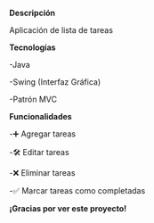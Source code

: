   **Descripción**

Aplicación de lista de tareas

  **Tecnologías**

-Java 

-Swing (Interfaz Gráfica)

-Patrón MVC

  **Funcionalidades**

-➕ Agregar tareas

-🛠️ Editar tareas

-❌ Eliminar tareas

-✅ Marcar tareas como completadas

**¡Gracias por ver este proyecto!**
